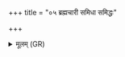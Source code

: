 +++
title = "०५ ब्रह्मचारी समिधा समिद्धः"

+++
<details><summary>मूलम् (GR)</summary>

ब्रह्मचारी समिधा समिद्धः  
कार्ष्णं वसानो दीक्षितो दीर्घश्मश्रुः ।  
स सद्य एति पूर्वाद् अपरं समुद्रं  
लोकान् संरभ्य मुहुर् आचरिक्रत् ॥
</details>